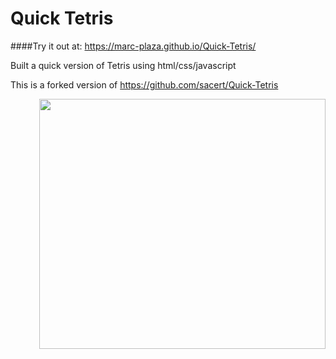 # Quick Tetris

####Try it out at: https://marc-plaza.github.io/Quick-Tetris/

Built a quick version of Tetris using html/css/javascript

This is a forked version of https://github.com/sacert/Quick-Tetris

<img style="float: right;" src="assets/tetris-screen.png" width="458" height="400">


